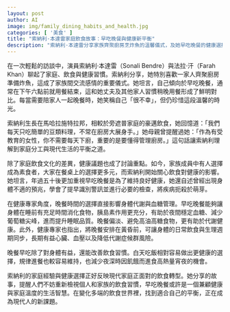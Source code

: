 ```yaml
---
layout: post
author: AI
image: img/family_dining_habits_and_health.jpg
categories: [ '美食' ]
title: "索納利·本達雷家庭飲食故事：早吃晚餐與健康新平衡"
description: "索納利·本達雷分享家族齊聚廚房烹炸魚的溫馨儀式，及她早吃晚餐的健康選擇。她的家庭經驗反映現代家庭面對的飲食轉型，強調早晚餐對健康及生活平衡的益處，並帶來更多元包容的飲食新風貌。"
---
```

在一次輕鬆的訪談中，演員索納利·本達雷（Sonali Bendre）與法拉·汗（Farah Khan）聊起了家庭、飲食與健康習慣。索納利分享，她特別喜歡一家人齊聚廚房準備炸魚，這成了家族間交流感情的重要儀式。她坦言，自己傾向於早吃晚餐，通常在下午六點前就用餐結束，這和她丈夫及其他家人習慣稍晚用餐形成了鮮明對比。每當需要陪家人一起晚餐時，她笑稱自己「很不幸」，但仍珍惜這段溫馨的時光。

索納利生長在馬哈拉施特拉邦，相較於旁遮普家庭的豪邁飲食，她回憶道：「我們每天只吃簡單的豆類料理，不常在廚房大展身手。」她母親曾提醒過她：「作為有受教育的女性，你不需要每天下廚，重要的是要懂得管理廚房。」這句話讓索納利理解到家庭分工與現代生活的平衡之道。

除了家庭飲食文化的差異，健康議題也成了討論重點。如今，家族成員中有人選擇成為素食者，大家在餐桌上的選擇更多元，而索納利開始關心飲食對健康的影響。她坦言，年過五十後更加重視早吃晚餐是為了維持良好健康，她還自述曾經出現身體不適的預兆，學會了提早識別警訊並進行必要的檢查，將疾病扼殺於萌芽。

在健康專家角度，晚餐時間的選擇直接影響身體代謝與血糖管理。早吃晚餐能夠讓身體在睡前有充足時間消化食物，胰島素作用更充分，有助於夜間穩定血糖、減少葡萄糖尖峰，進而提升睡眠品質。晚餐偏淡、避免高油高糖食物，更有助於代謝健康。此外，健康專家也指出，將晚餐安排在黃昏前，可讓身體的日常飲食與生理週期同步，長期有益心臟、血壓以及降低代謝症候群風險。

晚餐早吃除了對身體有益，還能改善飲食習慣。白天吃飯相對容易做出更健康的選擇，規律進餐也較容易維持，也減少夜深時因飢餓而進食高熱量宵夜的機會。

索納利的家庭經驗與健康選擇正好反映現代家庭正面對的飲食轉型。她分享的故事，提醒人們不妨重新檢視個人和家族的飲食習慣，早吃晚餐或許是一個兼顧健康與家庭溫度的生活智慧。在變化多端的飲食世界裡，找到適合自己的平衡，正在成為現代人的新課題。